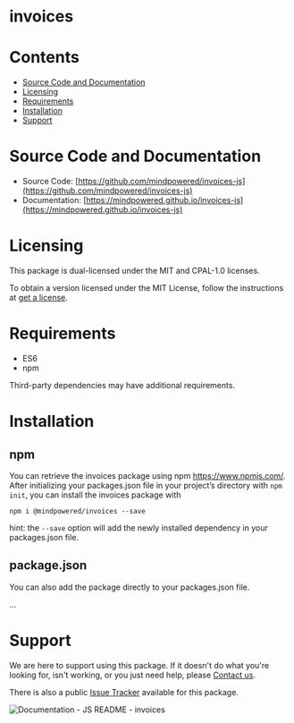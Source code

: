 
invoices
========

Contents
========

* [Source Code and Documentation](#source-code-and-documentation)
* [Licensing](#licensing)
* [Requirements](#requirements)
* [Installation](#installation)
* [Support](#support)

# Source Code and Documentation
- Source Code: [https://github.com/mindpowered/invoices-js](https://github.com/mindpowered/invoices-js)
- Documentation: [https://mindpowered.github.io/invoices-js](https://mindpowered.github.io/invoices-js)

# Licensing
This package is dual-licensed under the MIT and CPAL-1.0 licenses.

To obtain a version licensed under the MIT License, follow the instructions at [get a license][purchase].

# Requirements
- ES6
- npm


Third-party dependencies may have additional requirements.

# Installation
## npm

You can retrieve the invoices package using npm https://www.npmjs.com/. After initializing your packages.json file in your project’s directory with `npm init`, you can install the invoices package with
```
npm i @mindpowered/invoices --save
```
hint: the `--save` option will add the newly installed dependency in your packages.json file.

## package.json

You can also add the package directly to your packages.json file.

...


# Support
We are here to support using this package. If it doesn't do what you're looking for, isn't working, or you just need help, please [Contact us][contact].

There is also a public [Issue Tracker][bugs] available for this package.
  
  
![Documentation - JS README - invoices](https://www.google-analytics.com/collect?v=1&tid=UA-178768904-1&cid=555&aip=1&t=event&ec=Documentation&ea=JS+README&el=invoices)


[bugs]: https://github.com/mindpowered/invoices-js/issues
[contact]: https://mindpowered.dev/support.html?ref=invoices-js/
[licensing]: https://mindpowered.dev/?ref=invoices-js
[purchase]: https://mindpowered.dev/purchase/invoices-js
